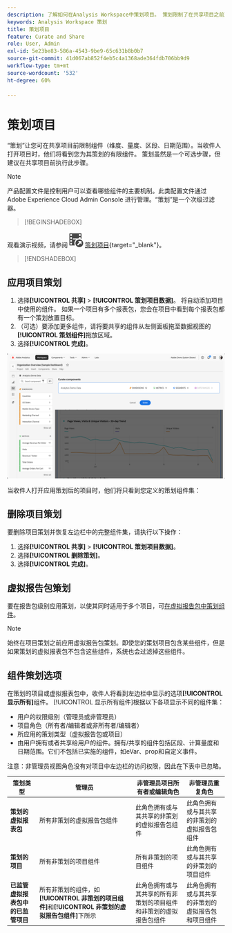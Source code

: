 ```yaml
---
description: 了解如何在Analysis Workspace中策划项目。 策划限制了在共享项目之前对组件的访问。
keywords: Analysis Workspace 策划
title: 策划项目
feature: Curate and Share
role: User, Admin
exl-id: 5e23be83-586a-4543-9be9-65c631b8b0b7
source-git-commit: 41d067ab852f4eb5c4a1368ade364fdb706bb9d9
workflow-type: tm+mt
source-wordcount: '532'
ht-degree: 60%

---
```


# 策划项目

“策划”让您可在共享项目前限制组件（维度、量度、区段、日期范围）。当收件人打开项目时，他们将看到您为其策划的有限组件。 策划虽然是一个可选步骤，但建议在共享项目前执行此步骤。

>[!NOTE]
> 产品配置文件是控制用户可以查看哪些组件的主要机制。此类配置文件通过 Adobe Experience Cloud Admin Console 进行管理。“策划”是一个次级过滤器。


>[!BEGINSHADEBOX]

观看演示视频，请参阅![VideoCheckedOut](/help/assets/icons/VideoCheckedOut.svg) [策划项目](https://video.tv.adobe.com/v/24711?quality=12&learn=on){target="_blank"}。

>[!ENDSHADEBOX]


## 应用项目策划

1. 选择&#x200B;**[!UICONTROL 共享]** > **[!UICONTROL 策划项目数据]**。
将自动添加项目中使用的组件。
如果一个项目有多个报表包，您会在项目中看到每个报表包都有一个策划放置目标。
1. （可选）要添加更多组件，请将要共享的组件从左侧面板拖至数据视图的&#x200B;**[!UICONTROL 策划组件]**&#x200B;拖放区域。
1. 选择&#x200B;**[!UICONTROL 完成]**。


![](assets/curation-field.png)

当收件人打开应用策划后的项目时，他们将只看到您定义的策划组件集：


## 删除项目策划

要删除项目策划并恢复左边栏中的完整组件集，请执行以下操作：

1. 选择&#x200B;**[!UICONTROL 共享]** > **[!UICONTROL 策划项目数据]**。
1. 选择&#x200B;**[!UICONTROL 删除策划]**。
1. 选择&#x200B;**[!UICONTROL 完成]**。

## 虚拟报告包策划

要在报告包级别应用策划，以使其同时适用于多个项目，可[在虚拟报告包中策划组件](https://experienceleague.adobe.com/en/docs/analytics/components/virtual-report-suites/vrs-components)。

>[!NOTE]
>
> 始终在项目策划之前应用虚拟报告包策划。即使您的策划项目包含某些组件，但是如果策划的虚拟报表包不包含这些组件，系统也会过滤掉这些组件。
> 

## 组件策划选项

在策划的项目或虚拟报表包中，收件人将看到左边栏中显示的选项&#x200B;**[!UICONTROL 显示所有]**&#x200B;组件。 [!UICONTROL 显示所有组件]根据以下各项显示不同的组件集：

* 用户的权限级别（管理员或非管理员）
* 项目角色（所有者/编辑者或非所有者/编辑者）
* 所应用的策划类型（虚拟报告包或项目）
* 由用户拥有或者共享给用户的组件。拥有/共享的组件包括区段、计算量度和日期范围。它们不包括已实施的组件，如eVar、prop和自定义事件。

注意：非管理员视图角色没有对项目中左边栏的访问权限，因此在下表中已忽略。

| 策划类型 | 管理员 | 非管理员项目所有者或编辑角色 | 非管理员重复角色 |
|---|---|---|---|
| **策划的虚拟报表包** | 所有非策划的虚拟报告包组件 | 此角色拥有或与其共享的非策划的虚拟报告包组件 | 此角色拥有或与其共享的非策划的虚拟报告包组件 |
| **策划的项目** | 所有非策划的项目组件 | 所有非策划的项目组件 | 此角色拥有或与其共享的非策划的项目组件 |
| **已监管虚拟报表包中的已监管项目** | 所有非策划的组件，如&#x200B;**[!UICONTROL 非策划的项目组件]**&#x200B;和&#x200B;**[!UICONTROL 非策划的虚拟报告包组件]**&#x200B;下所示 | 此角色拥有或与其共享的所有非策划的项目组件和非策划的虚拟报告包组件 | 此角色拥有或与其共享的非策划的虚拟报告包和项目组件 |
